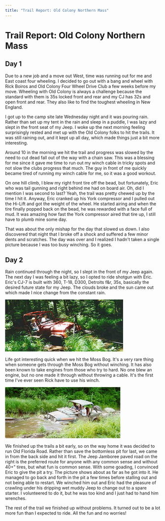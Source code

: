 ```yaml
---
title: "Trail Report: Old Colony Northern Mass"
---
```

# Trail Report: Old Colony Northern Mass

## Day 1

Due to a new job and a move out West, time was running out for me and East coast four wheeling. I decided to go out with a bang and wheel with Rick Boiros and Old Colony Four Wheel Drive Club a few weeks before my move. Wheeling with Old Colony is always a challenge because the standard with them is 35s locked front and rear and my CJ has 32s and open front and rear. They also like to find the toughest wheeling in New England.

I got up to the camp site late Wednesday night and it was pouring rain. Rather than set up my tent in the rain and sleep in a puddle, I was lazy and slept in the front seat of my Jeep. I woke up the next morning feeling surprisingly rested and met up with the Old Colony folks to hit the trails. It was still raining out, and it kept up all day, which made things just a bit more interesting.

Around 10 in the morning we hit the trail and progress was slowed by the need to cut dead fall out of the way with a chain saw. This was a blessing for me since it gave me time to run out my winch cable in tricky spots and not slow the clubs progress that much. The guy in front of me quickly became tired of running my winch cable for me, so it was a good workout.

On one hill climb, I blew my right front tire off the bead, but fortunately, Eric who was tail gunning and right behind me had on board air. Oh, did I mention I was second to last? Yeah, the trail was pretty chewed up by the time I hit it. Anyway, Eric cranked up his York compressor and I pulled out the Hi-Lift and got the weight of the wheel. He started airing and when the tire finally popped back on the bead, he was rewarded with a face full of mud. It was amazing how fast the York compressor aired that tire up, I still have to plumb mine some day.

That was about the only mishap for the day that slowed us down. I also discovered that night that I broke off a shock and suffered a few minor dents and scratches. The day was over and I realized I hadn't taken a single picture because I was too busy winching. So it goes.

## Day 2

Rain continued through the night, so I slept in the front of my Jeep again. The next day I was feeling a bit lazy, so I opted to ride shotgun with Eric. Eric's CJ-7 is built with 360, T-18, D300, Detroits f&r, 35s, basically the desired future state for my Jeep. The clouds broke and the sun came out which made I nice change from the constant rain.

![Rick in the Moss Bog](../../img/terry/trail/new-22.jpg "Rick in the Moss Bog")

Life got interesting quick when we hit the Moss Bog. It's a very rare thing when someone gets through the Moss Bog without winching. It has also been known to take engines from those who try to hard. No one blew an engine, but no one made it through without throwing a cable. It's the first time I've ever seen Rick have to use his winch.

![Eric in deep](../../img/terry/trail/new-23.jpg "Eric in deep")

We finished up the trails a bit early, so on the way home it was decided to run Old Florida Road. Rather than save the bottomless pit for last, we came in from the back side and hit it first. The Jeep Jamboree paved road on the right is the preferred route for anyone with any common sense and without 40+" tires, but what fun is common sense. With some goading, I convinced Eric to give the pit a try. The picture shows about as far as he got into it. He managed to go back and forth in the pit a few times before stalling out and not being able to restart. We winched him out and Eric had the pleasure of crawling under his dripping wet muddy Jeep to change out to a spare starter. I volunteered to do it, but he was too kind and I just had to hand him wrenches.

The rest of the trail we finished up without problems. It turned out to be a lot more fun than I expected to ride. All the fun and no worries!
